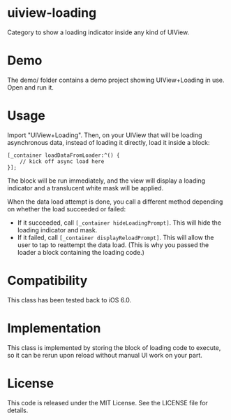 uiview-loading
==============

Category to show a loading indicator inside any kind of UIView.

Demo
====

The demo/ folder contains a demo project showing UIView+Loading in use. Open and run it.

Usage
=====

Import "UIView+Loading". Then, on your UIView that will be loading asynchronous data, instead of loading it directly, load it inside a block:

    [_container loadDataFromLoader:^() {
    	// kick off async load here
    }];

The block will be run immediately, and the view will display a loading indicator and a translucent white mask will be applied.

When the data load attempt is done, you call a different method depending on whether the load succeeded or failed:

- If it succeeded, call `[_container hideLoadingPrompt]`. This will hide the loading indicator and mask.
- If it failed, call `[_container displayReloadPrompt]`. This will allow the user to tap to reattempt the data load. (This is why you passed the loader a block containing the loading code.)

Compatibility
=============

This class has been tested back to iOS 6.0.

Implementation
==============

This class is implemented by storing the block of loading code to execute, so it can be rerun upon reload without manual UI work on your part.

License
=======

This code is released under the MIT License. See the LICENSE file for details.
